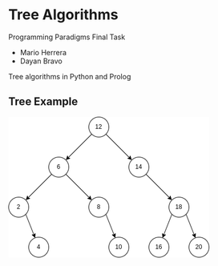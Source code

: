 # Tree Algorithms

Programming Paradigms Final Task

* Mario Herrera
* Dayan Bravo

Tree algorithms in Python and Prolog

## Tree Example

![Tree Example](./doc/tree_example.png "Tree Example")

